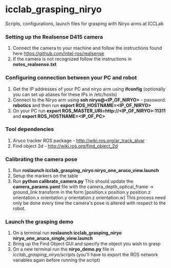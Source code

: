 # icclab_grasping_niryo
Scripts, configurations, launch files for grasping with Niryo arms at ICCLab

### Setting up the Realsense D415 camera
1. Connect the camera to your machine and follow the instructions found here https://github.com/intel-ros/realsense
2. If the camera is not recognized follow the instructions in **notes_realsense.txt**

### Configuring connection between your PC and robot
1. Get the IP addresses of your PC and niryo arm using **ifconfig** (optionally you can set up aliases for these IPs in /etc/hosts)
2. Connect to the Niryo arm using **ssh niryo@<IP_OF_NIRYO>** - password: **robotics** and then run **export ROS_HOSTNAME=<IP_OF_NIRYO>**
3. On your PC run **export ROS_MASTER_URI=http://<IP_OF_NIRYO>:11311** and **export ROS_HOSTNAME=<IP_OF_PC>**

### Tool dependencies
1. Aruco tracker ROS package - http://wiki.ros.org/ar_track_alvar
2. Find object 2d - http://wiki.ros.org/find_object_2d

### Calibrating the camera pose
1. Run **roslaunch icclab_grasping_niryo niryo_one_aruco_view.launch**
2. Setup the markers on the table 
3. Run **python calibrate_camera.py**
This should update the **camera_params.yaml** file with the camera_depth_optical_frame -> ground_link transform in the form
[position.x 
 position.y
 position.z
 orientation.x
 orientation.y
 orientation.z
 orientation.w]
This process need only be done every time the camera's pose is altered with respect to the robot.

### Launch the grasping demo
1. On a terminal run **roslaunch icclab_grasping_niryo niryo_one_aruco_single_view.launch**
2. Bring up the Find Object GUI and specify the object you wish to grasp
3. On a new terminal run the **niryo_demo.py** file in *icclab_grasping_niryo/scripts* (you'll have to export the ROS network 
   variables again before running the script)
